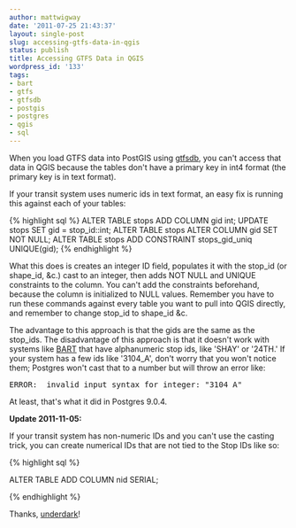 ```yaml
---
author: mattwigway
date: '2011-07-25 21:43:37'
layout: single-post
slug: accessing-gtfs-data-in-qgis
status: publish
title: Accessing GTFS Data in QGIS
wordpress_id: '133'
tags:
- bart
- gtfs
- gtfsdb
- postgis
- postgres
- qgis
- sql
---
```


When you load GTFS data into PostGIS using [gtfsdb](http://code.google.com/p/gtfsdb/), you can't access that data in QGIS because the tables don't have a primary key in int4 format (the primary key is in text format).

If your transit system uses numeric ids in text format, an easy fix is running this against each of your tables:

{% highlight sql %}
ALTER TABLE stops ADD COLUMN gid int;
UPDATE stops SET gid = stop_id::int;
ALTER TABLE stops ALTER COLUMN gid SET NOT NULL;
ALTER TABLE stops ADD CONSTRAINT stops_gid_uniq UNIQUE(gid);
{% endhighlight %}

What this does is creates an integer ID field, populates it with the stop_id (or shape_id, &c.) cast to an integer, then adds NOT NULL and UNIQUE constraints to the column. You can't add the constraints beforehand, because the column is initialized to NULL values. Remember you have to run these commands against every table you want to pull into QGIS directly, and remember to change stop_id to shape_id &c.

The advantage to this approach is that the gids are the same as the stop_ids. The disadvantage of this approach is that it doesn't work with systems like [BART](http://bart.gov) that have alphanumeric stop ids, like 'SHAY' or '24TH.' If your system has a few ids like '3104_A', don't worry that you won't notice them; Postgres won't cast that to a number but will throw an error like:

<pre>
ERROR:  invalid input syntax for integer: "3104_A"
</pre>

At least, that's what it did in Postgres 9.0.4.

**Update 2011-11-05:**

If your transit system has non-numeric IDs and you can't use the casting trick, you can create numerical IDs that are not tied to the Stop IDs like so:

{% highlight sql %}

ALTER TABLE <table> ADD COLUMN nid SERIAL;

{% endhighlight %}

Thanks, [underdark](http://underdark.wordpress.com)!
